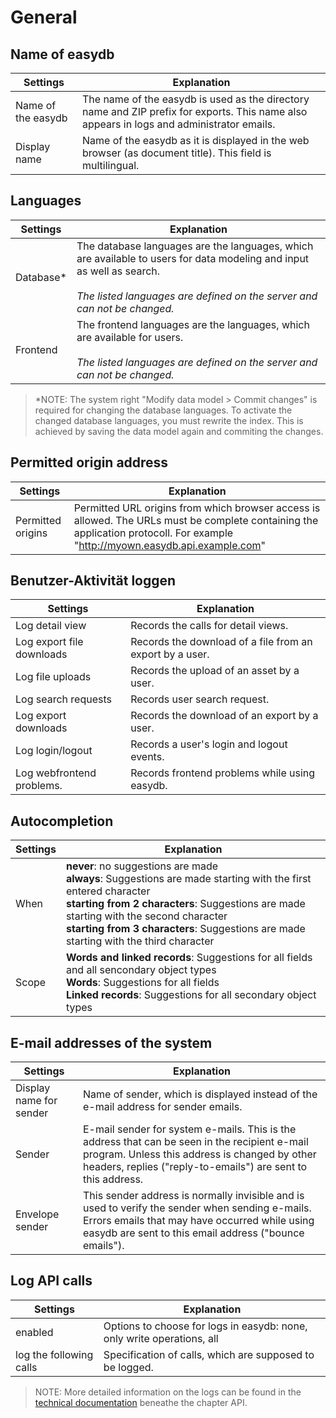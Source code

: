 # General

## Name of easydb

| Settings | Explanation |
|------|--------|
|Name of the easydb| The name of the easydb is used as the directory name and ZIP prefix for exports. This name also appears in logs and administrator emails. |
| Display name | Name of the easydb as it is displayed in the web browser (as document title). This field is multilingual.|

## Languages

| Settings | Explanation |
|------|--------|
| Database* | The database languages ​​are the languages, which are ​​available to users for data modeling and input as well as search.<br><br>_The listed languages ​​are defined on the server and can not be changed._|
| Frontend |The frontend languages ​​are the languages, which are ​​available for users. <br><br>_The listed languages ​​are defined on the server and can not be changed._ |


> *NOTE: The system right "Modify data model > Commit changes" is required for changing the database languages. To activate the changed database languages, you must rewrite the index. This is achieved by saving the data model again and commiting the changes.

## Permitted origin address

| Settings | Explanation |
|------|--------|
|Permitted origins| Permitted URL origins from which browser access is allowed. The URLs must be complete containing the application protocoll. For example "http://myown.easydb.api.example.com" |

## Benutzer-Aktivität loggen

| Settings | Explanation |
|------|--------|
|Log detail view|Records the calls for detail views.|
|Log export file downloads|Records the download of a file from an export by a user.|
|Log file uploads|Records the upload of an asset by a user.|
|Log search requests|Records user search request.|
|Log export downloads|Records the download of an export by a user.|
|Log login/logout|Records a user's login and logout events.|
|Log webfrontend problems.|Records frontend problems while using easydb.|

## Autocompletion

| Settings | Explanation |
|------|--------|
|When|**never**: no suggestions are made <br> **always**: Suggestions are made starting with the first entered character <br> **starting from 2 characters**: Suggestions are made starting with the second character <br> **starting from 3 characters**: Suggestions are made starting with the third character|
|Scope|**Words and linked records**: Suggestions for all fields and all sencondary object types <br>**Words**: Suggestions for all fields <br>**Linked records**: Suggestions for all secondary object types|


## E-mail addresses of the system

| Settings | Explanation |
|------|--------|
|Display name for sender|Name of sender, which is displayed instead of the e-mail address for sender emails.|
|Sender|E-mail sender for system e-mails. This is the address that can be seen in the recipient e-mail program. Unless this address is changed by other headers, replies ("reply-to-emails") are sent to this address. |
|Envelope sender|This sender address is normally invisible and is used to verify the sender when sending e-mails. Errors emails that may have occurred while using easydb are sent to this email address ("bounce emails").|

## Log API calls 

| Settings | Explanation |
|------|--------|
| enabled |Options to choose for logs in easydb:  none, only write operations, all  |
| log the following calls | Specification of calls, which are supposed to be logged.|

> NOTE: More detailed information on the logs can be found in the [technical documentation](https://docs.easydb.de/en/technical/api/api.html) beneathe the chapter API. 



